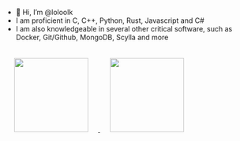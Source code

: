 - 👋 Hi, I’m @loloolk
- I am proficient in C, C++, Python, Rust, Javascript and C#
- I am also knowledgeable in several other critical software, such as Docker, Git/Github, MongoDB, Scylla and more

<style>
  img {
    padding: 20px;
  }
</style>
<div align="left">
  <a href="https://github.com/loloolk">
  <img height="150em" src="https://github-readme-stats.vercel.app/api?username=loloolk&show_icons=true&theme=material-palenight&include_all_commits=true&count_private=true"/>
  <img height="150em" src="https://github-readme-stats.vercel.app/api/top-langs/?username=loloolk&layout=compact&langs_count=7&theme=material-palenight"/>
</div>
